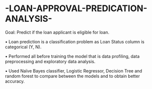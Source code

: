 # -LOAN-APPROVAL-PREDICATION-ANALYSIS-
Goal: Predict if the loan applicant is eligible for loan.


•	Loan prediction is a classification problem as Loan Status column is categorical (Y, N).

•	Performed all before training the model that is data profiling, data preprocessing and exploratory data analysis.

•	Used Naïve Bayes classifier, Logistic Regressor, Decision Tree and random forest to compare between the models and to obtain better accuracy.
